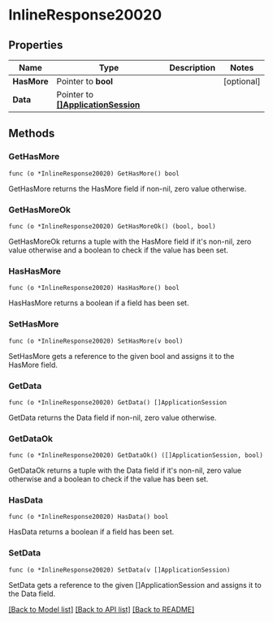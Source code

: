 # InlineResponse20020

## Properties

Name | Type | Description | Notes
------------ | ------------- | ------------- | -------------
**HasMore** | Pointer to **bool** |  | [optional] 
**Data** | Pointer to [**[]ApplicationSession**](ApplicationSession.md) |  | 

## Methods

### GetHasMore

`func (o *InlineResponse20020) GetHasMore() bool`

GetHasMore returns the HasMore field if non-nil, zero value otherwise.

### GetHasMoreOk

`func (o *InlineResponse20020) GetHasMoreOk() (bool, bool)`

GetHasMoreOk returns a tuple with the HasMore field if it's non-nil, zero value otherwise
and a boolean to check if the value has been set.

### HasHasMore

`func (o *InlineResponse20020) HasHasMore() bool`

HasHasMore returns a boolean if a field has been set.

### SetHasMore

`func (o *InlineResponse20020) SetHasMore(v bool)`

SetHasMore gets a reference to the given bool and assigns it to the HasMore field.

### GetData

`func (o *InlineResponse20020) GetData() []ApplicationSession`

GetData returns the Data field if non-nil, zero value otherwise.

### GetDataOk

`func (o *InlineResponse20020) GetDataOk() ([]ApplicationSession, bool)`

GetDataOk returns a tuple with the Data field if it's non-nil, zero value otherwise
and a boolean to check if the value has been set.

### HasData

`func (o *InlineResponse20020) HasData() bool`

HasData returns a boolean if a field has been set.

### SetData

`func (o *InlineResponse20020) SetData(v []ApplicationSession)`

SetData gets a reference to the given []ApplicationSession and assigns it to the Data field.


[[Back to Model list]](../README.md#documentation-for-models) [[Back to API list]](../README.md#documentation-for-api-endpoints) [[Back to README]](../README.md)


